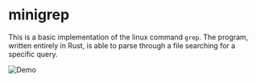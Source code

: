 # minigrep

This is a basic implementation of the linux command `grep`. The program, written entirely in Rust, is able to parse through a file searching for a specific query.

![Demo](minigrep.gif)
